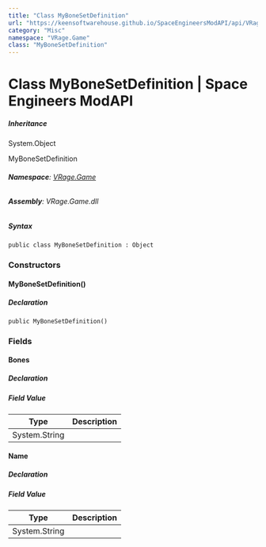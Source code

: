 ```yaml
---
title: "Class MyBoneSetDefinition"
url: "https://keensoftwarehouse.github.io/SpaceEngineersModAPI/api/VRage.Game.MyBoneSetDefinition.html"
category: "Misc"
namespace: "VRage.Game"
class: "MyBoneSetDefinition"
---
```


# Class MyBoneSetDefinition | Space Engineers ModAPI

##### Inheritance

System.Object

MyBoneSetDefinition

###### **Namespace**: [VRage.Game](https://keensoftwarehouse.github.io/SpaceEngineersModAPI/api/VRage.Game.html)

###### **Assembly**: VRage.Game.dll

##### Syntax

```
public class MyBoneSetDefinition : Object
```

### Constructors

#### MyBoneSetDefinition()

##### Declaration

```
public MyBoneSetDefinition()
```

### Fields

#### Bones

##### Declaration

##### Field Value

| Type | Description |
| --- | --- |
| System.String |     |

#### Name

##### Declaration

##### Field Value

| Type | Description |
| --- | --- |
| System.String |     |